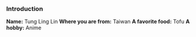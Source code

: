 ### Introduction

**Name:** Tung Ling Lin
**Where you are from:** Taiwan
**A favorite food:** Tofu
**A hobby:** Anime
